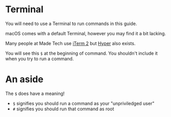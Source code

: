 # Terminal

You will need to use a Terminal to run commands in this guide. 

macOS comes with a default Terminal, however you may find it a bit lacking.

Many people at Made Tech use [iTerm 2](https://www.iterm2.com/downloads.html) but [Hyper](https://hyper.is/) also exists.

You will see this `$` at the beginning of command. You shouldn't include it when you try to run a command.

# An aside

The `$` does have a meaning!

- `$` signifies you should run a command as your "unpriviledged user"
- `#` signifies you should run that command as root
